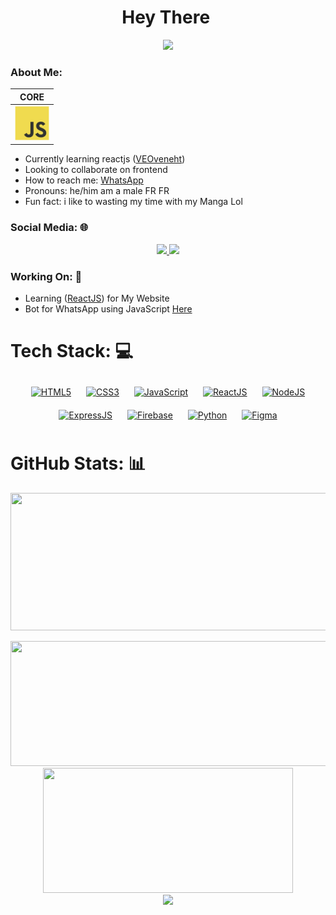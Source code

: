 <h1 align="center">Hey There <img src="https://user-images.githubusercontent.com/1303154/88677602-1635ba80-d120-11ea-84d8-d263ba5fc3c0.gif" width="40px" alt=""><br></h1>
<p align="center"><img src="https://c.tenor.com/GrOZNL13djQAAAAd/tenor.gif" /></p>

### About Me:
| CORE |
|-----|
| <img src="https://github.com/devicons/devicon/blob/master/icons/javascript/javascript-original.svg" title="JavaScript" alt="JavaScript" width="55" height="55"/> |
- Currently learning reactjs (<a target='_blank' href="https://www.veoveneht.eu.org">VEOveneht</a>)
- Looking to collaborate on frontend
- How to reach me: <a href="wa.me/6283113810321?text=Am%20From%20Github!☺/">WhatsApp</a>
- Pronouns: he/him am a male FR FR
- Fun fact: i like to wasting my time with my Manga Lol

### Social Media: 🌐
<p align="center">
<a href="https://www.instagram.com/loo3837955ol"><img src="https://img.shields.io/badge/Instagram-E4405F?style=for-the-badge&logo=instagram&logoColor=white"/> 
<a href="https://wa.me/6283113810321"><img src="https://img.shields.io/badge/WhatsApp-25D366?style=for-the-badge&logo=whatsapp&logoColor=white" /></a>
</p>

### Working On: 🚀
- Learning (<a target='_blank' href="https://www.veoveneht.eu.org">ReactJS</a>) for My Website
- Bot for WhatsApp using JavaScript <a target='_blank' href='https://github.com/VEOveneht/VeoMD'>Here</a>

# Tech Stack: 💻
<div align="center">
<a href="https://en.wikipedia.org/wiki/HTML5" target="_blank"><img style="margin: 10px" src="https://img.shields.io/badge/HTML5-white?style=for-the-badge&logo=html5" alt="HTML5" height="30" /></a>
<a href="https://www.w3schools.com/css/" target="_blank"><img style="margin: 10px" src="https://img.shields.io/badge/CSS3-white?style=for-the-badge&logo=css3&logoColor=blue" alt="CSS3" height="30" /></a>
<a href="https://www.javascript.com/" target="_blank"><img style="margin: 10px" src="https://img.shields.io/badge/JavaScript-white?style=for-the-badge&logo=javascript" alt="JavaScript" height="30" /></a>
<a href="https://reactjs.org/" target="_blank"><img style="margin: 10px" src="https://img.shields.io/badge/ReactJS-gray?style=for-the-badge&logo=react" alt="ReactJS" height="30" /></a>
<a href="https://nodejs.org/" target="_blank"><img style="margin: 10px" src="https://img.shields.io/badge/NodeJS-white?style=for-the-badge&logo=node.js" alt="NodeJS" height="30" /></a>
<a href="https://expressjs.com/" target="_blank"><img style="margin: 10px" src="https://img.shields.io/badge/ExpressJS-black?style=for-the-badge&logo=express" alt="ExpressJS" height="30" /></a>
<a href="https://firebase.google.com/" target="_blank"><img style="margin: 10px" src="https://img.shields.io/badge/Firebase-red?style=for-the-badge&logo=firebase" alt="Firebase" height="30" /></a>
<a href="https://www.python.org/" target="_blank"><img style="margin: 10px" src="https://img.shields.io/badge/Python-white?style=for-the-badge&logo=python" alt="Python" height="30" /></a>
<a href="https://www.figma.com/" target="_blank"><img style="margin: 10px" src="https://img.shields.io/badge/Figma-wheat?style=for-the-badge&logo=figma" alt="Figma" height="30" /></a>
</div>

# GitHub Stats: 📊
<p align="center">
  <img width="800" height="220" src="https://streak-stats.demolab.com?user=VEOveneht&theme=highcontrast&hide_border=true&border_radius=5&card_width=800">
</p>
<p align="center">
  <img width="600" height="200" src="https://github-readme-stats.vercel.app/api?username=VEOveneht&show_icons=true&theme=vision-friendly-dark">
  <img width="400" height="200" src="https://github-readme-stats.vercel.app/api/top-langs/?username=VEOveneht&size_weight=0.0005&count_weight=0.3&layout=compact&theme=vision-friendly-dark"><br />
  <a href="https://visitcount.itsvg.in">
    <img src="https://visitcount.itsvg.in/api?id=VEOveneht&label=Profile%20Views&color=12&icon=5&pretty=true" />
  </a>
</p>

<!--
![](https://github-readme-stats.vercel.app/api?username=VEOveneht&theme=nord&hide_border=false&include_all_commits=false&count_private=false)<br/>
![](https://github-readme-streak-stats.herokuapp.com/?user=VEOveneht&theme=nord&hide_border=false)<br/>
![](https://github-readme-stats.vercel.app/api/top-langs/?username=VEOveneht&theme=nord&hide_border=false&include_all_commits=false&count_private=false&layout=compact)
-->

<img href="./ankouguisu.gif"/>

